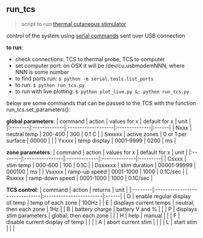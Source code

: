 ## run_tcs
> script to run [thermal cutaneous stimulator](https://www.qst-lab.eu/)

control of the system using [serial commands](https://pyserial.readthedocs.io/en/latest/pyserial.html) sent over USB connection

**to run**:
- check connections: TCS to thermal probe, TCS to computer
- set computer port: on OSX it will be /dev/cu.usbmodemNNN, where NNN is some number
- to find ports run: `$ python -m serial.tools.list_ports`
- to run: `$ python run_tcs.py`
- to run with live plotting: `$ python plot_live.py &; python run_tcs.py`

below are some commands that can be passed to the TCS with the function run_tcs.set_parameters():

**global parameters**:
| command | action       | values for x       | default for x | unit  |
|:--------|:-------------|:-------------------|:--------------|:------|
| Nxxx    | neutral temp | 200-400            | 300           | 0.1 C |
| Sxxxxx  | active zones | 0 or 1 per surface | 00000         |       |
| Yxxxx   | temp display | 0001-9999          | 0200          | ms    |

**zone parameters**:
| command | action          | values for x | default for x | unit     |
|:--------|:----------------|:-------------|:--------------|:---------|
| Csxxx   | stim temp       | 000-600      | 100           | 0.1C     |
| Dsxxxxx | stim duration   | 00001-99999  | 000100        | ms       |
| Vsxxxx  | ramp-up speed   | 0001-1000    | 1000          | 0.1C/sec |
| Rsxxxx  | ramp-down speed | 0001-1000    | 1000          | 0.1C/sec |

**TCS control**:
| command | action                         | returns                 | unit  |
|:--------|:-------------------------------|:------------------------|:------|
| O       | enable regular display of temp | temp of each zone       | 100Hz |
| E       | displays current temps         | neutral, then each zone | 1Hz   |
| B       | battery charge                 | battery V and %         |       |
| P       | displays stim parameters       | global, then each zone  |       |
| H       | help                           | manual                  |       |
| F       | disable current display of temp |                         |       |
| A       | abort current stim             |                         |       |
| L       | start stim                     |                         |       |
